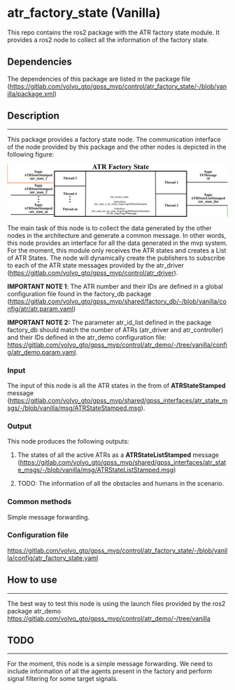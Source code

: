 # atr_factory_state (Vanilla)

This repo contains the ros2 package with the ATR factory state module. It provides a ros2 node to collect all the information of the factory state.

## Dependencies

The dependencies of this package are listed in the  package file (<https://gitlab.com/volvo_gto/gpss_mvp/control/atr_factory_state/-/blob/vanilla/package.xml>)

## Description

---

This package provides a factory state node. The communication interface of the node provided by this package and the other nodes is depicted in the following figure:

![Simple model](docs/figures/atr_factory_state_96.png)

The main task of this node is to collect the data generated by the other nodes in the architecture and generate a common message. In other words, this node provides an interface for all the data generated in the mvp system. For the moment, this module only receives the ATR states and creates a List of ATR States. The node will dynamically create the publishers to subscribe to each of the ATR state messages provided by the atr_driver (<https://gitlab.com/volvo_gto/gpss_mvp/control/atr_driver>).

**IMPORTANT NOTE 1**: The ATR number and their IDs are defined in a global configuration file found in the factory_db package (<https://gitlab.com/volvo_gto/gpss_mvp/shared/factory_db/-/blob/vanilla/config/atr/atr.param.yaml>)

**IMPORTANT NOTE 2:** The parameter atr_id_list defined in the package factory_db should match the number of ATRs (atr_driver and atr_controller) and their IDs defined in the atr_demo configuration file: <https://gitlab.com/volvo_gto/gpss_mvp/control/atr_demo/-/tree/vanilla/config/atr_demo.param.yaml>.

### Input

The input of this node is all the ATR states in the from of **ATRStateStamped** message (<https://gitlab.com/volvo_gto/gpss_mvp/shared/gpss_interfaces/atr_state_msgs/-/blob/vanilla/msg/ATRStateStamped.msg>).

### Output

This node produces the following outputs:

1. The states of all the active ATRs as a **ATRStateListStamped** message (<https://gitlab.com/volvo_gto/gpss_mvp/shared/gpss_interfaces/atr_state_msgs/-/blob/vanilla/msg/ATRStateListStamped.msg>)

2. TODO: The information of all the obstacles and humans in the scenario.

### Common methods

Simple message forwarding.

### Configuration file

<https://gitlab.com/volvo_gto/gpss_mvp/control/atr_factory_state/-/blob/vanilla/config/atr_factory_state.yaml>

## How to use

---

The best way to test this node is using the launch files provided by the ros2 package atr_demo <https://gitlab.com/volvo_gto/gpss_mvp/control/atr_demo/-/tree/vanilla>

## TODO

---

For the moment, this node is a simple message forwarding. We need to include information of all the agents present in the factory and perform signal filtering for some target signals.
